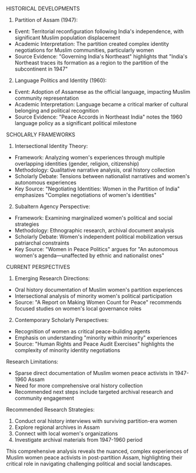 HISTORICAL DEVELOPMENTS

1. Partition of Assam (1947):
- Event: Territorial reconfiguration following India's independence, with significant Muslim population displacement
- Academic Interpretation: The partition created complex identity negotiations for Muslim communities, particularly women
- Source Evidence: "Governing India's Northeast" highlights that "India's Northeast traces its formation as a region to the partition of the subcontinent in 1947"

2. Language Politics and Identity (1960):
- Event: Adoption of Assamese as the official language, impacting Muslim community representation
- Academic Interpretation: Language became a critical marker of cultural belonging and political recognition
- Source Evidence: "Peace Accords in Northeast India" notes the 1960 language policy as a significant political milestone

SCHOLARLY FRAMEWORKS

1. Intersectional Identity Theory:
- Framework: Analyzing women's experiences through multiple overlapping identities (gender, religion, citizenship)
- Methodology: Qualitative narrative analysis, oral history collection
- Scholarly Debate: Tensions between nationalist narratives and women's autonomous experiences
- Key Source: "Negotiating Identities: Women in the Partition of India" emphasizes "Complex negotiations of women's identities"

2. Subaltern Agency Perspective:
- Framework: Examining marginalized women's political and social strategies
- Methodology: Ethnographic research, archival document analysis
- Scholarly Debate: Women's independent political mobilization versus patriarchal constraints
- Key Source: "Women in Peace Politics" argues for "An autonomous women's agenda—unaffected by ethnic and nationalist ones"

CURRENT PERSPECTIVES

1. Emerging Research Directions:
- Oral history documentation of Muslim women's partition experiences
- Intersectional analysis of minority women's political participation
- Source: "A Report on Making Women Count for Peace" recommends focused studies on women's local governance roles

2. Contemporary Scholarly Perspectives:
- Recognition of women as critical peace-building agents
- Emphasis on understanding "minority within minority" experiences
- Source: "Human Rights and Peace Audit Exercises" highlights the complexity of minority identity negotiations

Research Limitations:
- Sparse direct documentation of Muslim women peace activists in 1947-1960 Assam
- Need for more comprehensive oral history collection
- Recommended next steps include targeted archival research and community engagement

Recommended Research Strategies:
1. Conduct oral history interviews with surviving partition-era women
2. Explore regional archives in Assam
3. Connect with local women's organizations
4. Investigate archival materials from 1947-1960 period

This comprehensive analysis reveals the nuanced, complex experiences of Muslim women peace activists in post-partition Assam, highlighting their critical role in navigating challenging political and social landscapes.